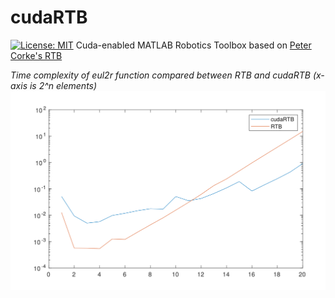 # cudaRTB
[![License: MIT](https://img.shields.io/badge/License-MIT-yellow.svg)](https://github.com/Kent-AI-Laboratory/Pseudo-Cluster/blob/master/LICENSE)
Cuda-enabled MATLAB Robotics Toolbox based on [Peter Corke's RTB](http://petercorke.com/wordpress/toolboxes/robotics-toolbox)

*Time complexity of eul2r function compared between RTB and cudaRTB*
*(x-axis is 2^n elements)*
![](https://github.com/liaopeiyuan/cudaRTB/blob/master/eul2r.png)
